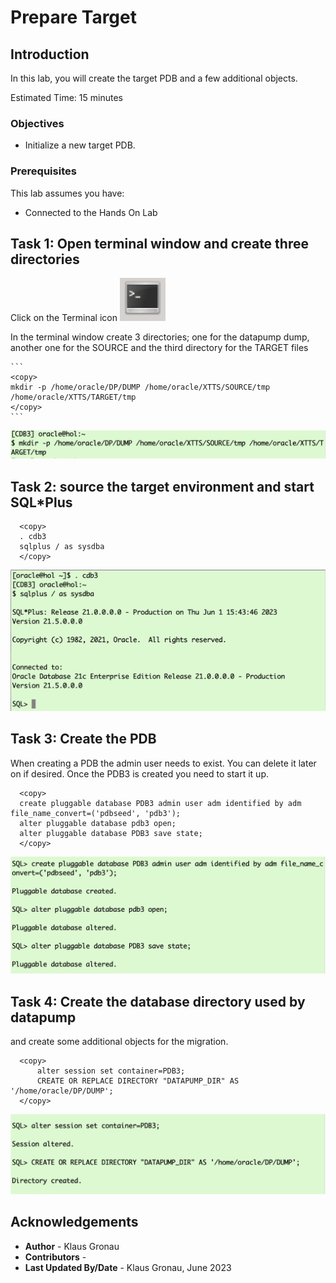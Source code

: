 # Prepare Target

## Introduction

In this lab, you will create the target PDB and a few additional objects.

Estimated Time: 15 minutes

### Objectives

- Initialize a new target PDB.

### Prerequisites

This lab assumes you have:

- Connected to the Hands On Lab

## Task 1: Open terminal window and create three directories

Click on the Terminal icon
![terminal](./images/Terminal.png " ")

In the terminal window create 3 directories; one for the datapump dump, another one for the SOURCE and the third directory for the TARGET files

    ```
    <copy>
    mkdir -p /home/oracle/DP/DUMP /home/oracle/XTTS/SOURCE/tmp /home/oracle/XTTS/TARGET/tmp
    </copy>
    ```

![Login to CDB3](./images/create_directory_os.png " ")


## Task 2: source the target environment and start SQL*Plus


  ```
    <copy>
    . cdb3
    sqlplus / as sysdba
    </copy>
  ```

![Login to CDB3](./images/source_cdb3.png " ")


## Task 3: Create the PDB
When creating a PDB the admin user needs to exist. You can delete it later on if desired. Once the PDB3 is created you need to start it up.
  ```
    <copy>
    create pluggable database PDB3 admin user adm identified by adm file_name_convert=('pdbseed', 'pdb3');
    alter pluggable database pdb3 open;
    alter pluggable database PDB3 save state;
    </copy>
  ```

![Create CDB3](./images/cdb3_create_pdb3.png " ")



## Task 4: Create the database directory used by datapump
 and create some additional objects for the migration.

  ```
    <copy>    
		alter session set container=PDB3;
		CREATE OR REPLACE DIRECTORY "DATAPUMP_DIR" AS '/home/oracle/DP/DUMP';
    </copy>
  ```

![create Database Directory Target](./images/create_database_directory_PDB3.png " ")





## Acknowledgements
* **Author** - Klaus Gronau
* **Contributors** -  
* **Last Updated By/Date** - Klaus Gronau, June 2023
